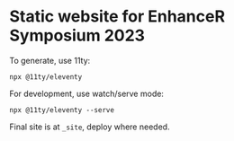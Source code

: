 # Static website for EnhanceR Symposium 2023

To generate, use 11ty:

```
npx @11ty/eleventy
```

For development, use watch/serve mode:
```
npx @11ty/eleventy --serve
```

Final site is at `_site`, deploy where needed.
